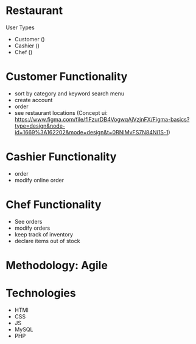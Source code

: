 # Restaurant 
User Types
- Customer ()
- Cashier ()
- Chef ()



# Customer Functionality 
- sort by category and keyword search menu
- create account
- order
- see restaurant locations
(Concept ui: https://www.figma.com/file/fIFzurDB4VogwqAjVzjnFX/Figma-basics?type=design&node-id=1669%3A162202&mode=design&t=0RNIMvFS7N84Ni1S-1)
# Cashier Functionality
- order
- modify online order
# Chef Functionality
- See orders
- modify orders
- keep track of inventory
- declare items out of stock

# Methodology: Agile

# Technologies
- HTMl
- CSS
- JS
- MySQL
- PHP
